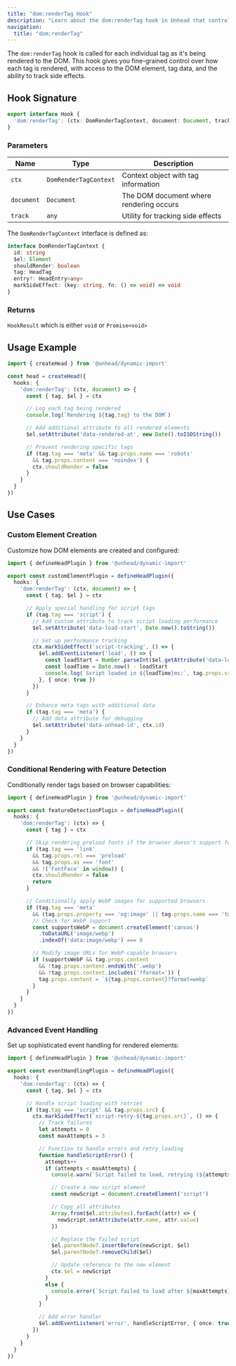 ```yaml
---
title: "dom:renderTag Hook"
description: "Learn about the dom:renderTag hook in Unhead that controls how individual tags are rendered to the DOM"
navigation:
  title: "dom:renderTag"
---
```


The `dom:renderTag` hook is called for each individual tag as it's being rendered to the DOM. This hook gives you fine-grained control over how each tag is rendered, with access to the DOM element, tag data, and the ability to track side effects.

## Hook Signature

```ts
export interface Hook {
  'dom:renderTag': (ctx: DomRenderTagContext, document: Document, track: any) => HookResult
}
```

### Parameters

| Name | Type | Description |
|------|------|-------------|
| `ctx` | `DomRenderTagContext` | Context object with tag information |
| `document` | `Document` | The DOM document where rendering occurs |
| `track` | `any` | Utility for tracking side effects |

The `DomRenderTagContext` interface is defined as:

```ts
interface DomRenderTagContext {
  id: string
  $el: Element
  shouldRender: boolean
  tag: HeadTag
  entry?: HeadEntry<any>
  markSideEffect: (key: string, fn: () => void) => void
}
```

### Returns

`HookResult` which is either `void` or `Promise<void>`

## Usage Example

```ts
import { createHead } from '@unhead/dynamic-import'

const head = createHead({
  hooks: {
    'dom:renderTag': (ctx, document) => {
      const { tag, $el } = ctx

      // Log each tag being rendered
      console.log(`Rendering ${tag.tag} to the DOM`)

      // Add additional attribute to all rendered elements
      $el.setAttribute('data-rendered-at', new Date().toISOString())

      // Prevent rendering specific tags
      if (tag.tag === 'meta' && tag.props.name === 'robots'
        && tag.props.content === 'noindex') {
        ctx.shouldRender = false
      }
    }
  }
})
```

## Use Cases

### Custom Element Creation

Customize how DOM elements are created and configured:

```ts
import { defineHeadPlugin } from '@unhead/dynamic-import'

export const customElementPlugin = defineHeadPlugin({
  hooks: {
    'dom:renderTag': (ctx, document) => {
      const { tag, $el } = ctx

      // Apply special handling for script tags
      if (tag.tag === 'script') {
        // Add custom attribute to track script loading performance
        $el.setAttribute('data-load-start', Date.now().toString())

        // Set up performance tracking
        ctx.markSideEffect('script-tracking', () => {
          $el.addEventListener('load', () => {
            const loadStart = Number.parseInt($el.getAttribute('data-load-start') || '0')
            const loadTime = Date.now() - loadStart
            console.log(`Script loaded in ${loadTime}ms:`, tag.props.src)
          }, { once: true })
        })
      }

      // Enhance meta tags with additional data
      if (tag.tag === 'meta') {
        // Add data attribute for debugging
        $el.setAttribute('data-unhead-id', ctx.id)
      }
    }
  }
})
```

### Conditional Rendering with Feature Detection

Conditionally render tags based on browser capabilities:

```ts
import { defineHeadPlugin } from '@unhead/dynamic-import'

export const featureDetectionPlugin = defineHeadPlugin({
  hooks: {
    'dom:renderTag': (ctx) => {
      const { tag } = ctx

      // Skip rendering preload fonts if the browser doesn't support font loading API
      if (tag.tag === 'link'
        && tag.props.rel === 'preload'
        && tag.props.as === 'font'
        && !('FontFace' in window)) {
        ctx.shouldRender = false
        return
      }

      // Conditionally apply WebP images for supported browsers
      if (tag.tag === 'meta'
        && (tag.props.property === 'og:image' || tag.props.name === 'twitter:image')) {
        // Check for WebP support
        const supportsWebP = document.createElement('canvas')
          .toDataURL('image/webp')
          .indexOf('data:image/webp') === 0

        // Modify image URLs for WebP-capable browsers
        if (supportsWebP && tag.props.content
          && !tag.props.content.endsWith('.webp')
          && !tag.props.content.includes('?format=')) {
          tag.props.content = `${tag.props.content}?format=webp`
        }
      }
    }
  }
})
```

### Advanced Event Handling

Set up sophisticated event handling for rendered elements:

```ts
import { defineHeadPlugin } from '@unhead/dynamic-import'

export const eventHandlingPlugin = defineHeadPlugin({
  hooks: {
    'dom:renderTag': (ctx) => {
      const { tag, $el } = ctx

      // Handle script loading with retries
      if (tag.tag === 'script' && tag.props.src) {
        ctx.markSideEffect(`script-retry-${tag.props.src}`, () => {
          // Track failures
          let attempts = 0
          const maxAttempts = 3

          // Function to handle errors and retry loading
          function handleScriptError() {
            attempts++
            if (attempts < maxAttempts) {
              console.warn(`Script failed to load, retrying (${attempts}/${maxAttempts}):`, tag.props.src)

              // Create a new script element
              const newScript = document.createElement('script')

              // Copy all attributes
              Array.from($el.attributes).forEach((attr) => {
                newScript.setAttribute(attr.name, attr.value)
              })

              // Replace the failed script
              $el.parentNode?.insertBefore(newScript, $el)
              $el.parentNode?.removeChild($el)

              // Update reference to the new element
              ctx.$el = newScript
            }
            else {
              console.error(`Script failed to load after ${maxAttempts} attempts:`, tag.props.src)
            }
          }

          // Add error handler
          $el.addEventListener('error', handleScriptError, { once: true })
        })
      }
    }
  }
})
